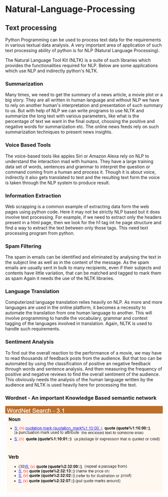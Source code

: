 # Natural-Language-Processing

## Text processing
Python Programming can be used to process text data for the requirements in various textual data analysis. 
A very important area of application of such text processing ability of python is for NLP (Natural Language Processing).

The Natural Language Tool Kit (NLTK) is a suite of such libraries which provides the functionalities required for NLP.
Below are some applications which use NLP and indirectly python's NLTK.

### Summarization

Many times, we need to get the summary of a news article, a movie plot or a big story. They are all written in human language and without NLP we
have to rely on another human's interpretation and presentation of such summary to us. But with help of NLP we can write programs to use NLTK
and summarize the long text with various parameters, like what is the percentage of text we want in the final output, choosing the positive and
negative words for summarization etc. The online news feeds rely on such summarization techniques to present news insights.

### Voice Based Tools

The voice-based tools like apples Siri or Amazon Alexa rely on NLP to understand the interaction mad with humans. They have a large training
data set of words, sentences and grammar to interpret the question or command coming from a human and process it. Though it is about voice,
indirectly it also gets translated to text and the resulting text form the voice is taken through the NLP system to produce result.

### Information Extraction

Web scrapping is a common example of extracting data form the web pages using python code. Here it may not be strictly NLP based but it does involve
text processing. For example, if we need to extract only the headers present in a html page, then we look for the h1 tag int he page structure
and find a way to extract the text between only those tags. This need text processing program from python.

### Spam Filtering

The spam in emails can be identified and eliminated by analysing the text in the subject line as well as in the content of the message. As the spam
emails are usually sent in bulk to many recipients, even if their subjects and contents have little variation, that can be matched and tagged to mark
them as spam Again it needs the use of the NLTK libraries.

### Language Translation

Computerized language translation relies heavily on NLP. As more and more languages are used in the online platform, it becomes a necessity to
automate the translation from one human language to another. This will involve programming to handle the vocabulary, grammar and context
tagging of the languages involved in translation. Again, NLTK is used to handle such requirements.

### Sentiment Analysis

To find out the overall reaction to the performance of a movie, we may have to read thousands of feedback posts from the audience. But that too
can be automated by using the classification of positive an negative feedback through words and sentence analysis. And then measuring the
frequency of positive and negative reviews to find the overall sentiment of the audience. This obviously needs the analysis of the human language
written by the audience and NLTK is used heavily here for processing the text.

### Wordnet - An important Knowledge Based semantic network 
![](https://github.com/DASHANANT/Natural-Language-Processing/blob/main/wordnet.png)
